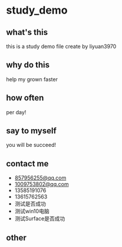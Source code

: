 # study_demo
## what's this
this is a study demo file create by liyuan3970
## why do this 
help my grown faster 
## how often
per day!
## say to myself 
you will be succeed!
## contact me
- 857956255@qq.com
- 1009753802@qq.com
- 13585191076
- 13615762563
- 测试是否成功
- 测试win10电脑
- 测试Surface是否成功
## other

